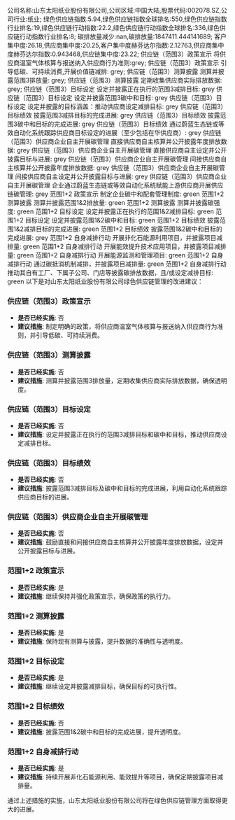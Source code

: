 公司名称:山东太阳纸业股份有限公司,公司区域:中国大陆,股票代码:002078.SZ,公司行业:纸业;        绿色供应链指数:5.94,绿色供应链指数全球排名:550,绿色供应链指数行业排名:19,绿色供应链行动指数:22.2,绿色供应链行动指数全球排名:336,绿色供应链行动指数行业排名:8;        碳排放量减少:nan,碳排放量:1847411.444141689;        客户集中度:26.18,供应商集中度:20.25,客户集中度赫芬达尔指数:2.12763,供应商集中度赫芬达尔指数:0.943468,供应链集中度:23.22;        供应链（范围3）政策宣示 将供应商温室气体核算与报送纳入供应商行为准则:grey;        供应链（范围3）政策宣示 引导低碳、可持续消费,开展价值链减排: grey;        供应链（范围3）测算披露 测算并披露范围3排放量: grey;        供应链（范围3）测算披露 定期收集供应商实际排放数据: grey;        供应链（范围3）目标设定 设定并披露正在执行的范围3减排目标: grey        供应链（范围3）目标设定 设定并披露范围3碳中和目标: grey        供应链（范围3）目标设定 设定并披露的目标涵盖：推动供应商设定减排目标: grey        供应链（范围3）目标绩效 披露范围3减排目标的完成进展: grey        供应链（范围3）目标绩效 披露范围3碳中和目标的完成进展: grey        供应链（范围3）目标绩效 通过蔚蓝生态链或等效自动化系统跟踪供应商目标设定的进展（至少包括在华供应商）: grey        供应链（范围3）供应商企业自主开展碳管理 直接供应商自主核算并公开披露年度排放数据: grey        供应链（范围3）供应商企业自主开展碳管理 直接供应商自主设定并公开披露目标与进展: grey        供应链（范围3）供应商企业自主开展碳管理 间接供应商自主核算并公开披露年度排放数据: grey        供应链（范围3）供应商企业自主开展碳管理 间接供应商自主设定并公开披露目标与进展: grey        供应链（范围3）供应商企业自主开展碳管理 企业通过蔚蓝生态链或等效自动化系统赋能上游供应商开展供应链碳管理: grey        范围1+2 政策宣示 制定企业碳中和配套管理制度: green        范围1+2 测算披露 测算并披露范围1&2排放量: green        范围1+2 测算披露 测算并披露碳强度: green        范围1+2 目标设定 设定并披露正在执行的范围1&2减排目标: green        范围1+2 目标设定 设定并披露范围1&2碳中和目标: green        范围1+2 目标绩效 披露范围1&2减排目标的完成进展: green        范围1+2 目标绩效 披露范围1&2碳中和目标的完成进展: grey        范围1+2 自身减排行动 开展非化石能源利用项目，并披露项目减排量: green        范围1+2 自身减排行动 开展能效提升技术应用项目，并披露项目减排量: green        范围1+2 自身减排行动 开展能源监测和管理项目: green        范围1+2 自身减排行动 通过碳抵消机制减排，并披露项目减排量: green        范围1+2 自身减排行动 推动其自有工厂、下属子公司、门店等披露碳排放数据，且/或设定减排目标: green
以下是对山东太阳纸业股份有限公司绿色供应链管理的改进建议：

### 供应链（范围3）政策宣示
- **是否已经实施**: 否
- **建议措施**: 制定明确的政策，将供应商温室气体核算与报送纳入供应商行为准则，并引导低碳、可持续消费。

### 供应链（范围3）测算披露
- **是否已经实施**: 否
- **建议措施**: 测算并披露范围3排放量，定期收集供应商实际排放数据，确保透明度。

### 供应链（范围3）目标设定
- **是否已经实施**: 否
- **建议措施**: 设定并披露正在执行的范围3减排目标和碳中和目标，推动供应商设定减排目标。

### 供应链（范围3）目标绩效
- **是否已经实施**: 否
- **建议措施**: 披露范围3减排目标及碳中和目标的完成进展，利用自动化系统跟踪供应商目标的进展。

### 供应链（范围3）供应商企业自主开展碳管理
- **是否已经实施**: 否
- **建议措施**: 鼓励直接和间接供应商自主核算并公开披露年度排放数据，设定并公开披露目标与进展。

### 范围1+2 政策宣示
- **是否已经实施**: 是
- **建议措施**: 继续保持并强化政策宣示，确保政策的执行力。

### 范围1+2 测算披露
- **是否已经实施**: 是
- **建议措施**: 保持现有测算与披露，提升数据的准确性与透明度。

### 范围1+2 目标设定
- **是否已经实施**: 是
- **建议措施**: 继续设定并披露减排目标，确保目标的可执行性。

### 范围1+2 目标绩效
- **是否已经实施**: 否
- **建议措施**: 披露范围1&2碳中和目标的完成进展，提升透明度。

### 范围1+2 自身减排行动
- **是否已经实施**: 是
- **建议措施**: 持续开展非化石能源利用、能效提升等项目，确保定期披露项目减排量。

通过上述措施的实施，山东太阳纸业股份有限公司将在绿色供应链管理方面取得更大的进展。